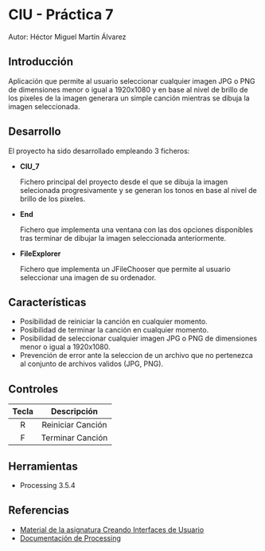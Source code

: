 # CIU - Práctica 7

Autor: Héctor Miguel Martín Álvarez

## Introducción

Aplicación que permite al usuario seleccionar cualquier imagen JPG o PNG de dimensiones menor o igual a 1920x1080 y en base al nivel de brillo de los pixeles de la imagen generara un simple canción mientras se dibuja la imagen seleccionada.

## Desarrollo

El proyecto ha sido desarrollado empleando 3 ficheros: 
  - <b>CIU_7</b> </br><p>Fichero principal del proyecto desde el que se dibuja la imagen selecionada progresivamente y se generan los tonos en base al nivel de brillo de los pixeles.</p>
  - <b>End</b> </br><p>Fichero que implementa una ventana con las dos opciones disponibles tras terminar de dibujar la imagen seleccionada anteriormente.</p>
  - <b>FileExplorer</b> </br><p>Fichero que implementa un JFileChooser que permite al usuario seleccionar una imagen de su ordenador.</p>

## Características

  - Posibilidad de reiniciar la canción en cualquier momento.
  - Posibilidad de terminar la canción en cualquier momento.
  - Posibilidad de seleccionar cualquier imagen JPG o PNG de dimensiones menor o igual a 1920x1080.
  - Prevención de error ante la seleccion de un archivo que no pertenezca al conjunto de archivos validos (JPG, PNG).

## Controles

|Tecla|Descripción|
|:---:|:----------:|
|R|Reiniciar Canción|
|F|Terminar Canción|

## Herramientas
  - Processing 3.5.4

## Referencias
  - [Material de la asignatura Creando Interfaces de Usuario](https://github.com/otsedom/otsedom.github.io)
  - [Documentación de Processing](https://processing.org/reference)
